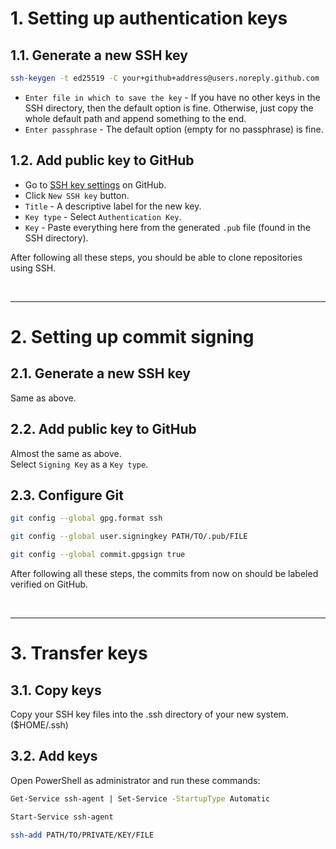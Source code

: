 # 1. Setting up authentication keys

## 1.1. Generate a new SSH key

```bash
ssh-keygen -t ed25519 -C your+github+address@users.noreply.github.com
```

* `Enter file in which to save the key` - If you have no other keys in the SSH directory, then the default option is fine. Otherwise, just copy the whole default path and append something to the end.
* `Enter passphrase` - The default option (empty for no passphrase) is fine.

## 1.2. Add public key to GitHub

* Go to [SSH key settings](https://github.com/settings/keys) on GitHub.
* Click `New SSH key` button.
* `Title` - A descriptive label for the new key.
* `Key type` - Select `Authentication Key`.
* `Key` - Paste everything here from the generated `.pub` file (found in the SSH directory).

After following all these steps, you should be able to clone repositories using SSH.

<br>

---
# 2. Setting up commit signing

## 2.1. Generate a new SSH key

Same as above.

## 2.2. Add public key to GitHub

Almost the same as above.  
Select `Signing Key` as a `Key type`.

## 2.3. Configure Git

```bash
git config --global gpg.format ssh
```
```bash
git config --global user.signingkey PATH/TO/.pub/FILE
```
```bash
git config --global commit.gpgsign true
```

After following all these steps, the commits from now on should be labeled verified on GitHub.

<br>

---
# 3. Transfer keys

## 3.1. Copy keys

Copy your SSH key files into the .ssh directory of your new system.  
($HOME/.ssh)

## 3.2. Add keys

Open PowerShell as administrator and run these commands:

```bash
Get-Service ssh-agent | Set-Service -StartupType Automatic
```

```bash
Start-Service ssh-agent
```

```bash
ssh-add PATH/TO/PRIVATE/KEY/FILE
```
